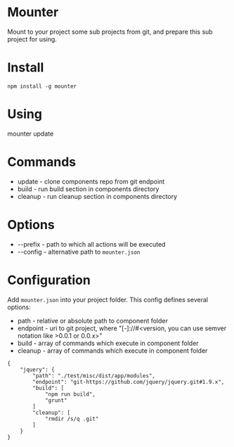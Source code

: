 Mounter
=======

Mount to your project some sub projects from git, and prepare this sub project for using.

Install
=======

`
    npm install -g mounter
`

Using
=======

   mounter update

Commands
=======

*  update - clone components repo from git endpoint
*  build - run build section in components directory
*  cleanup - run cleanup section in components directory

Options
=======
* --prefix - path to which all actions will be executed
* --config - alternative path to `mounter.json`

Configuration
=======
Add `mounter.json` into your project folder. This config defines several options:

* path - relative or absolute path to component folder
* endpoint - uri to git project, where "<repoType>[-<protocol>]://<uri to repo>#<version, you can use semver notation like >0.0.1 or 0.0.x>"
* build - array of commands which execute in component folder
* cleanup - array of commands which execute in component folder

```
{
    "jquery": {
        "path": "./test/misc/dist/app/modules",
        "endpoint": "git-https://github.com/jquery/jquery.git#1.9.x",
        "build": [
            "npm run build",
            "grunt"
        ]
        "cleanup": [
            "rmdir /s/q .git"
        ]
    }
}
```
